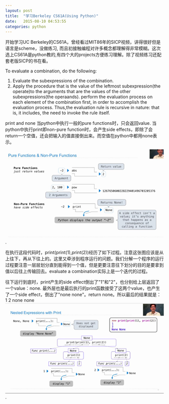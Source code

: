 ```yaml
---
layout: post
title:  "学习Berkeley CS61A(Using Python)"
date:   2015-08-10 04:53:55
categories: python
---
```

开始学习UC Berkeley的CS61A，曾经看过MIT86年的SICP视频，讲得很好但是语言是scheme，没做练习, 而且初接触编程对许多概念都理解得非常模糊。这次选上CS61A是python教的,有四个大的projects方便练习理解。除了视频练习还配套老版SICP的书在看。


<!-- more -->
To evaluate a combination, do the following:
1. Evaluate the subexpressions of the combination.
2. Apply the procedure that is the value of the leftmost subexpression(the operate)to the arguments that are the values of the other subexpressions(the operaands).
perform the evaluation process on each element of the combination first, in order to accomplish the evaluation process. Thus,the evaluation rule is recursive in nature: that is, it includes, the need to invoke the rule itself.

print and none
当python中执行一般的pure functions时，只会返回value.
当python中执行print即non-pure function时，会产生side effects，即除了会return一个空值，还会把输入的值直接倒出来。而空值在python中都用none表示。

![cs106a1](/assets/images/cs61a1.png).

在执行这段代码时，print(print(1),print(2))经历了如下过程。注意这张图应该是从上往下，再从下往上的。这里又牵涉到程序运行的问题。我们分解一个程序的运行过程要注意一层层划分直到能得到一个值，但是更要注意往下划分的目的是要拿到值以后往上传输回去。evaluate a combination实际上是一个迭代的过程。

往下运行到底时，print产生的side effect倒出了"1"和"2"，也分别给上层返回了一个value：none. 最外层也是最后执行的print函数接受了这两个value，也产生了一个side effect，倒出了"none none"。return none。所以最后的结果就是：
1
2
none none
![cs106a2](/assets/images/cs61a2.png).



